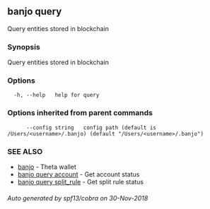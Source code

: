 ## banjo query

Query entities stored in blockchain

### Synopsis

Query entities stored in blockchain

### Options

```
  -h, --help   help for query
```

### Options inherited from parent commands

```
      --config string   config path (default is /Users/<username>/.banjo) (default "/Users/<username>/.banjo")
```

### SEE ALSO

* [banjo](banjo.md)	 - Theta wallet
* [banjo query account](banjo_query_account.md)	 - Get account status
* [banjo query split_rule](banjo_query_split_rule.md)	 - Get split rule status

###### Auto generated by spf13/cobra on 30-Nov-2018
